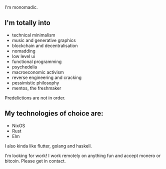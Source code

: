 I'm monomadic.

## I'm totally into
- technical minimalism
- music and generative graphics
- blockchain and decentralisation
- nomadding
- low level ui
- functional programming
- psychedelia
- macroeconomic activism
- reverse engineering and cracking
- pessimistic philosophy
- mentos, the freshmaker

Predelictions are not in order.

## My technologies of choice are:
- NixOS
- Rust
- Elm

I also kinda like flutter, golang and haskell.

I'm looking for work! I work remotely on anything fun and accept monero or bitcoin. Please get in contact.
